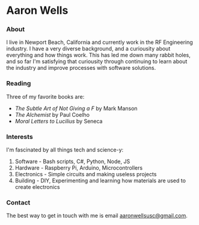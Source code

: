 # Aaron Wells

### About

I live in Newport Beach, California and currently work in the RF Engineering industry. I have a very diverse background, and a curiousity about everything and how things work.  This has led me down many rabbit holes, and so far I'm satisfying that curiousity through continuing to learn about the industry and improve processes with software solutions.  


### Reading

Three of my favorite books are:

- *The Subtle Art of Not Giving a F* by Mark Manson
- *The Alchemist* by Paul Coelho
- *Moral Letters to Lucilius* by Seneca

### Interests

I'm fascinated by all things tech and science-y:

1. Software - Bash scripts, C#, Python, Node, JS 
2. Hardware - Raspberry Pi, Arduino, Microcontrollers
3. Electronics - Simple circuits and making useless projects
4. Building - DIY, Experimenting and learning how materials are used to create electronics

### Contact

The best way to get in touch with me is email aaronwellsusc@gmail.com.

